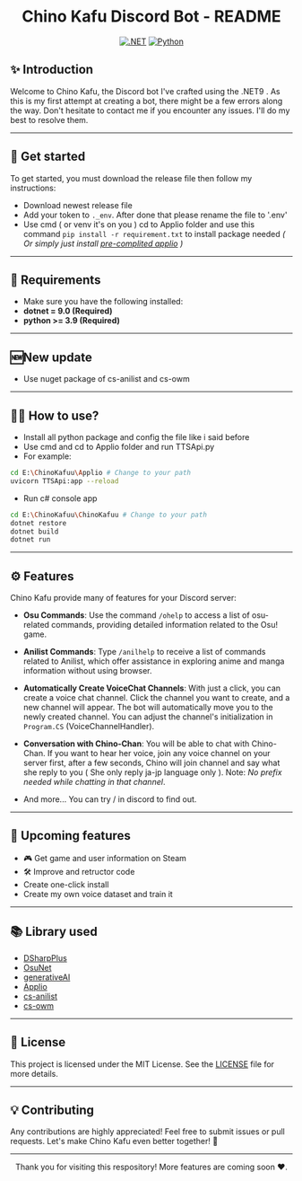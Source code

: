 <div align="center">

# Chino Kafu Discord Bot - README

[![.NET](https://img.shields.io/badge/.NET-512BD4?style=for-the-badge&logo=.net&logoColor=white)](https://dotnet.microsoft.com/)
[![Python](https://img.shields.io/badge/Python-3776AB?style=for-the-badge&logo=python&logoColor=white)](https://www.python.org/)
</div>

## ✨ **Introduction**

Welcome to Chino Kafu, the Discord bot I've crafted using the .NET9 . As this is my first attempt at creating a bot, there might be a few errors along the way. Don't hesitate to contact me if you encounter any issues. I'll do my best to resolve them.

---

## 🚀 Get started
To get started, you must download the release file then follow my instructions:
- Download newest release file
- Add your token to `._env`. After done that please rename the file to '.env'
- Use cmd ( or venv it's on you ) cd to Applio folder and use this command ```pip install -r requirement.txt``` to install package needed *( Or simply just install [pre-complited applio](https://huggingface.co/IAHispano/Applio/tree/main/Compiled) )*

---

## 🔧 **Requirements**
- Make sure you have the following installed:
- **dotnet = 9.0 (Required)** 
- **python >= 3.9 (Required)**

---

## 🆕**New update**
- Use nuget package of cs-anilist and cs-owm

---

## 🧑‍💻 **How to use?**
- Install all python package and config the file like i said before
- Use cmd and cd to Applio folder and run TTSApi.py
- For example:
```bash
cd E:\ChinoKafuu\Applio # Change to your path
uvicorn TTSApi:app --reload
```
- Run c# console app
```bash
cd E:\ChinoKafuu\ChinoKafuu # Change to your path
dotnet restore
dotnet build
dotnet run
```

---

## ⚙️ **Features**

Chino Kafu provide many of features for your Discord server:

- **Osu Commands**: Use the command `/ohelp` to access a list of osu-related commands, providing detailed information related to the Osu! game.

- **Anilist Commands**: Type `/anilhelp` to receive a list of commands related to Anilist, which offer assistance in exploring anime and manga information without using browser.

- **Automatically Create VoiceChat Channels**: With just a click, you can create a voice chat channel. Click the channel you want to create, and a new channel will appear. The bot will automatically move you to the newly created channel. You can adjust the channel's initialization in `Program.CS` (VoiceChannelHandler).

- **Conversation with Chino-Chan**: You will be able to chat with Chino-Chan. If you want to hear her voice, join any voice channel on your server first, after a few seconds, Chino will join channel and say what she reply to you ( She only reply ja-jp language only ). Note: *No prefix needed while chatting in that channel*.

- And more... You can try / in discord to find out.

---

## 🌟 **Upcoming features**
- 🎮 Get game and user information on Steam
- 🛠️ Improve and retructor code
- Create one-click install
- Create my own voice dataset and train it

---

## 📚 **Library used**
- [DSharpPlus](https://github.com/DSharpPlus/DSharpPlus)
- [OsuNet](https://github.com/Blackcat76iT/OsuNet/tree/29571b5270b52c628a809225ce32c20573b65a3b) 
- [generativeAI](https://github.com/google/generative-ai-docs)
- [Applio](https://github.com/IAHispano/Applio)
- [cs-anilist](https://github.com/nupniichan/cs-anilist)
- [cs-owm](https://github.com/nupniichan/cs-owm)

---

## 📝 **License**

This project is licensed under the MIT License. See the [LICENSE](https://github.com/nupniichan/ChinoKafuu/blob/main/LICENSE) file for more details.  

---

## 💡 **Contributing**
Any contributions are highly appreciated! Feel free to submit issues or pull requests. Let's make Chino Kafu even better together! 🤝

---

<div align="center">Thank you for visiting this respository! More features are coming soon ❤️.</div>
